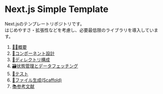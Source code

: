 # Next.js Simple Template
Next.jsのテンプレートリポジトリです。  
はじめやすさ・拡張性などを考慮し、必要最低限のライブラリを導入しています。

1. [🧑‍💻概要](./docs/overview.md)
2. [🧩コンポーネント設計](./docs/component-design.md)
3. [📁ディレクトリ構成](./docs/directory-structure.md)
4. [🗃️状態管理とデータフェッチング](./docs/state-management.md)
5. [🧪テスト](./docs/test.md)
6. [🐶ファイル生成(Scaffold)](./docs/scaffolding.md)
7. [📚参考文献](./docs/resources.md)
